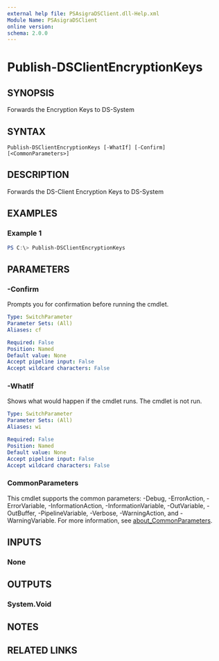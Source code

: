 ```yaml
---
external help file: PSAsigraDSClient.dll-Help.xml
Module Name: PSAsigraDSClient
online version:
schema: 2.0.0
---
```


# Publish-DSClientEncryptionKeys

## SYNOPSIS
Forwards the Encryption Keys to DS-System

## SYNTAX

```
Publish-DSClientEncryptionKeys [-WhatIf] [-Confirm] [<CommonParameters>]
```

## DESCRIPTION
Forwards the DS-Client Encryption Keys to DS-System

## EXAMPLES

### Example 1
```powershell
PS C:\> Publish-DSClientEncryptionKeys
```

## PARAMETERS

### -Confirm
Prompts you for confirmation before running the cmdlet.

```yaml
Type: SwitchParameter
Parameter Sets: (All)
Aliases: cf

Required: False
Position: Named
Default value: None
Accept pipeline input: False
Accept wildcard characters: False
```

### -WhatIf
Shows what would happen if the cmdlet runs. The cmdlet is not run.

```yaml
Type: SwitchParameter
Parameter Sets: (All)
Aliases: wi

Required: False
Position: Named
Default value: None
Accept pipeline input: False
Accept wildcard characters: False
```

### CommonParameters
This cmdlet supports the common parameters: -Debug, -ErrorAction, -ErrorVariable, -InformationAction, -InformationVariable, -OutVariable, -OutBuffer, -PipelineVariable, -Verbose, -WarningAction, and -WarningVariable. For more information, see [about_CommonParameters](http://go.microsoft.com/fwlink/?LinkID=113216).

## INPUTS

### None

## OUTPUTS

### System.Void

## NOTES

## RELATED LINKS
